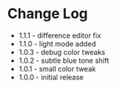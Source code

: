 # Change Log

* 1.1.1 - difference editor fix
* 1.1.0 - light mode added
* 1.0.3 - debug color tweaks
* 1.0.2 - subtle blue tone shift
* 1.0.1 - small color tweak
* 1.0.0 - initial release